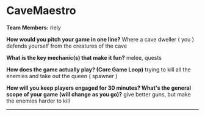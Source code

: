# CaveMaestro

**Team Members:** riely

**How would you pitch your game in one line?**
Where a cave dweller ( you ) defends yourself from the creatures of the cave

**What is the key mechanic(s) that make it fun?**
melee, quests

**How does the game actually play? (Core Game Loop)**
trying to kill all the enemies and take out the queen ( spawner ) 

**How will you keep players engaged for 30 minutes? What's the general scope of your game (will change as you go)?**
give better guns, but make the enemies harder to kill

---
